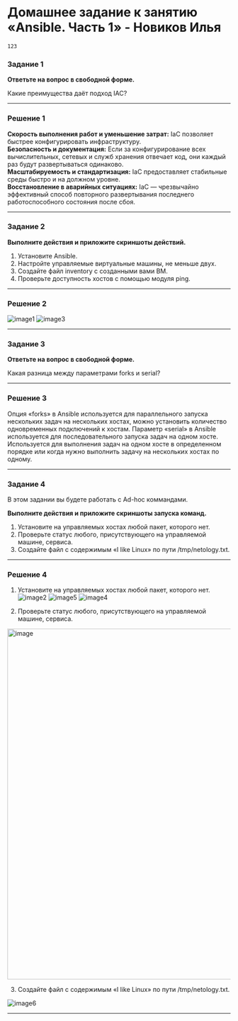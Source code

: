 # Домашнее задание к занятию «Ansible. Часть 1» - Новиков Илья


```
123
```


### Задание 1

**Ответьте на вопрос в свободной форме.**

Какие преимущества даёт подход IAC?

---

### Решение 1

**Скорость выполнения работ и уменьшение затрат:** IaC позволяет быстрее конфигурировать инфраструктуру. <br/>
**Безопасность и документация:** Если за конфигурирование всех вычислительных, сетевых и служб хранения отвечает код, они каждый раз будут развертываться одинаково.<br/>
**Масштабируемость и стандартизация:** IaC предоставляет стабильные среды быстро и на должном уровне. <br/>
**Восстановление в аварийных ситуациях:**  IaC — чрезвычайно эффективный способ повторного развертывания последнего работоспособного состояния после сбоя.<br/>


---

### Задание 2 

**Выполните действия и приложите скриншоты действий.**

1. Установите Ansible.
2. Настройте управляемые виртуальные машины, не меньше двух.
3. Создайте файл inventory с созданными вами ВМ.
4. Проверьте доступность хостов с помощью модуля ping.
 
---

### Решение 2

![image1](https://github.com/Dendroit/hometasks/assets/155379046/ac22a592-c40e-442e-9eba-254c157dd9d8)
![image3](https://github.com/Dendroit/hometasks/assets/155379046/a1911898-4a08-4b07-857d-76f6e2d58e0e)


---

### Задание 3 

**Ответьте на вопрос в свободной форме.**

Какая разница между параметрами forks и serial? 

---

### Решение 3


Опция «forks» в Ansible используется для параллельного запуска нескольких задач на нескольких хостах, можно установить количество одновременных подключений к хостам.
Параметр «serial» в Ansible используется для последовательного запуска задач на одном хосте. Используется для выполнения задач на одном хосте в определенном порядке или когда нужно выполнить задачу на нескольких хостах по одному.

---


### Задание 4 

В этом задании вы будете работать с Ad-hoc коммандами.

**Выполните действия и приложите скриншоты запуска команд.**

1. Установите на управляемых хостах любой пакет, которого нет.
2. Проверьте статус любого, присутствующего на управляемой машине, сервиса. 
3. Создайте файл с содержимым «I like Linux» по пути /tmp/netology.txt.

---

 ### Решение 4

1. Установите на управляемых хостах любой пакет, которого нет.
![image2](https://github.com/Dendroit/hometasks/assets/155379046/31085103-a55f-4ea3-85a5-438d531b5212)
![image5](https://github.com/Dendroit/hometasks/assets/155379046/8249cca2-2a09-417f-997e-8fdf1d246109)
![image4](https://github.com/Dendroit/hometasks/assets/155379046/e893bc2b-580b-40b6-ab89-db9680665839)

2. Проверьте статус любого, присутствующего на управляемой машине, сервиса.

<img width="791" alt="image" src="https://github.com/Dendroit/hometasks/assets/155379046/c366cc95-8baf-47e8-bf09-b5191b6781f6">



3. Создайте файл с содержимым «I like Linux» по пути /tmp/netology.txt.

![image6](https://github.com/Dendroit/hometasks/assets/155379046/d7cbbd5c-2e99-4e40-b6ec-c137b7187107)


---
